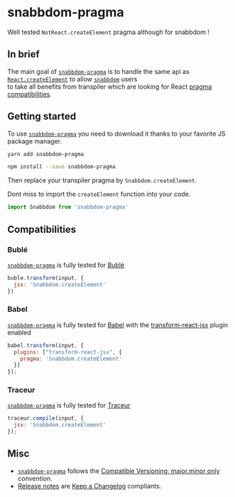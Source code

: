 # snabbdom-pragma
Well tested `NotReact.createElement` pragma although for snabbdom !

## In brief
The main goal of [`snabbdom-pragma`](/Swizz/snabbdom-pragma) is to handle the same api as [`React.createElement`](https://facebook.github.io/react/docs/react-api.html#createelement)
to allow [`snabbdom`](/snabbdom/snabbdom) users  
to take all benefits from transpiler which are looking for React [pragma compatibilities](#Compatibilities).

## Getting started

To use [`snabbdom-pragma`](/Swizz/snabbdom-pragma) you need to download it thanks to your favorite JS package manager.

```sh
yarn add snabbdom-pragma
```

```sh
npm install --save snabbdom-pragma
```

Then replace your transpiler pragma by `Snabbdom.createElement`.

Dont miss to import the `createElement` function into your code.

```js
import Snabbdom from 'snabbdom-pragma'
```

## Compatibilities

### Bublé
[`snabbdom-pragma`](/Swizz/snabbdom-pragma) is fully tested for [Bublé](https://buble.surge.sh/guide/)
```js
buble.transform(input, {
  jsx: 'Snabbdom.createElement'
})
```

### Babel
[`snabbdom-pragma`](/Swizz/snabbdom-pragma) is fully tested for [Babel](https://babeljs.io) with the
[transform-react-jsx](https://babeljs.io/docs/plugins/transform-react-jsx/) plugin enabled
```js
babel.transform(input, {
  plugins: ["transform-react-jsx", {
    pragma: 'Snabbdom.createElement'
  }]
});
```

### Traceur
[`snabbdom-pragma`](/Swizz/snabbdom-pragma) is fully tested for [Traceur](/google/traceur-compiler)
```js
traceur.compile(input, {
  jsx: 'Snabbdom.createElement'
});
```

## Misc

- [`snabbdom-pragma`](/Swizz/snabbdom-pragma) follows the [Compatible Versioning: major.minor only](https://github.com/staltz/comver) convention.
- [Release notes](https://github.com/Swizz/snabbdom-pragma/releases) are [Keep a Changelog](http://keepachangelog.com/en/0.3.0/) compliants.
